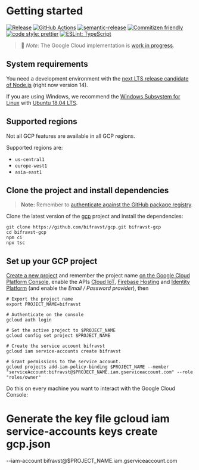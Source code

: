 # Getting started

[![Release](https://img.shields.io/github/v/release/bifravst/gcp.svg)](https://github.com/bifravst/gcp/releases)
[![GitHub Actions](https://github.com/bifravst/gcp/workflows/Test%20and%20Release/badge.svg)](https://github.com/bifravst/gcp/actions)
[![semantic-release](https://img.shields.io/badge/%20%20%F0%9F%93%A6%F0%9F%9A%80-semantic--release-e10079.svg)](https://github.com/semantic-release/semantic-release)
[![Commitizen friendly](https://img.shields.io/badge/commitizen-friendly-brightgreen.svg)](http://commitizen.github.io/cz-cli/)
[![code style: prettier](https://img.shields.io/badge/code_style-prettier-ff69b4.svg)](https://github.com/prettier/prettier/)
[![ESLint: TypeScript](https://img.shields.io/badge/ESLint-TypeScript-blue.svg)](https://github.com/typescript-eslint/typescript-eslint)

> 🚧 _Note:_ The Google Cloud implementation is
> [work in progress](https://github.com/bifravst/bifravst/issues/25).

## System requirements

You need a development environment with the
[next LTS release candidate of Node.js](https://nodejs.org/en/about/releases/)
(right now version 14).

If you are using Windows, we recommend the
[Windows Subsystem for Linux](https://docs.microsoft.com/en-us/windows/wsl/install-win10)
with
[Ubuntu 18.04 LTS](https://www.microsoft.com/nb-no/p/ubuntu-1804-lts/9n9tngvndl3q?rtc=1).

## Supported regions

Not all GCP features are available in all GCP regions.

Supported regions are:

- `us-central1`
- `europe-west1`
- `asia-east1`

## Clone the project and install dependencies

> **Note:** Remember to
> [authenticate against the GitHub package registry](../guides/GitHubRegistry.md).

Clone the latest version of the [gcp](https://github.com/bifravst/gcp) project
and install the dependencies:

    git clone https://github.com/bifravst/gcp.git bifravst-gcp
    cd bifravst-gcp
    npm ci
    npx tsc

## Set up your GCP project

[Create a new project](https://console.cloud.google.com/projectcreate) and
remember the project name
[on the Google Cloud Platform Console](https://console.cloud.google.com/projectcreate),
enable the APIs
[Cloud IoT](https://console.cloud.google.com/flows/enableapi?apiid=cloudiot.googleapis.com),
[Firebase Hosting](https://console.cloud.google.com/flows/enableapi?apiid=firebasehosting.googleapis.com)
and
[Identity Platform](https://console.cloud.google.com/customer-identity/onboarding)
(and enable the _Email / Password provider_), then

    # Export the project name
    export PROJECT_NAME=bifravst

    # Authenticate on the console
    gcloud auth login

    # Set the active project to $PROJECT_NAME
    gcloud config set project $PROJECT_NAME

    # Create the service account bifravst
    gcloud iam service-accounts create bifravst

    # Grant permissions to the service account.
    gcloud projects add-iam-policy-binding $PROJECT_NAME --member "serviceAccount:bifravst@$PROJECT_NAME.iam.gserviceaccount.com" --role "roles/owner"

Do this on every machine you want to interact with the Google Cloud Console:

# Generate the key file gcloud iam service-accounts keys create gcp.json

--iam-account bifravst@\$PROJECT_NAME.iam.gserviceaccount.com
